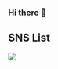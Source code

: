 ### Hi there 👋

<!--
**wdyneed/wdyneed** is a ✨ _special_ ✨ repository because its `README.md` (this file) appears on your GitHub profile.

Here are some ideas to get you started:

- 🔭 I’m currently working on ...
- 🌱 I’m currently learning ...
- 👯 I’m looking to collaborate on ...
- 🤔 I’m looking for help with ...
- 💬 Ask me about ...
- 📫 How to reach me: ...
- 😄 Pronouns: ...
- ⚡ Fun fact: ...
-->



## SNS List
 <a href="https://blog.naver.com/zlsoq" target="_blank"><img src="https://img.shields.io/badge/Blog-gray?style=flat-square&logo=naver&logoColor=#03C75A"/></a>
